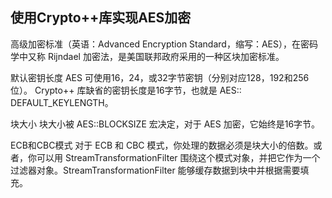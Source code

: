 
## 使用Crypto++库实现AES加密
高级加密标准（英语：Advanced Encryption Standard，缩写：AES），在密码学中又称 Rijndael 加密法，是美国联邦政府采用的一种区块加密标准。


默认密钥长度
AES 可使用16，24，或32字节密钥（分别对应128，192和256位）。 Crypto++ 库缺省的密钥长度是16字节，也就是 AES:: DEFAULT_KEYLENGTH。


块大小
块大小被 AES::BLOCKSIZE 宏决定，对于 AES 加密，它始终是16字节。


ECB和CBC模式
对于 ECB 和 CBC 模式，你处理的数据必须是块大小的倍数。或者，你可以用 StreamTransformationFilter 围绕这个模式对象，并把它作为一个过滤器对象。StreamTransformationFilter 能够缓存数据到块中并根据需要填充。